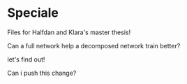 # Speciale

Files for Halfdan and Klara's master thesis!

Can a full network help a decomposed network train better?

let's find out!

Can i push this change?